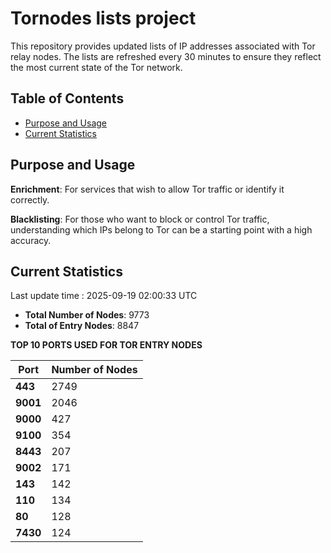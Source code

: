 # Tornodes lists project

This repository provides updated lists of IP addresses associated with Tor relay nodes. The lists are refreshed every 30 minutes to ensure they reflect the most current state of the Tor network.

## Table of Contents

- [Purpose and Usage](#purpose-and-usage)
- [Current Statistics](#current-statistics)


## Purpose and Usage

**Enrichment**: For services that wish to allow Tor traffic or identify it correctly.

**Blacklisting**: For those who want to block or control Tor traffic, understanding which IPs belong to Tor can be a starting point with a high accuracy.

## Current Statistics

Last update time : 2025-09-19 02:00:33 UTC

- **Total Number of Nodes**: 9773
- **Total of Entry Nodes**: 8847

**TOP 10 PORTS USED FOR TOR ENTRY NODES**

| **Port** | **Number of Nodes** |
|------|-----------------|
| **443**   | 2749  |
| **9001**   | 2046  |
| **9000**   | 427  |
| **9100**   | 354  |
| **8443**   | 207  |
| **9002**   | 171  |
| **143**   | 142  |
| **110**   | 134  |
| **80**   | 128  |
| **7430**   | 124  |

